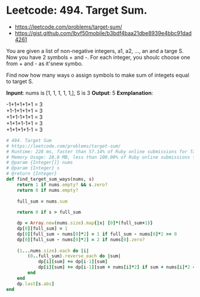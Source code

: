 # Leetcode: 494. Target Sum.

- https://leetcode.com/problems/target-sum/
- https://gist.github.com/lbvf50mobile/b3bdf4baa21dbe8939e4bbc91dad4261

You are given a list of non-negative integers, a1, a2, ..., an and a targe S. Now you have 2 symbols + and -. For each integer, you shoulc choose one from + and - as it'snew symbo.

Find now how many ways o assign symbols to make sum of integets equal to target S.


**Inpunt**: nums is [1, 1, 1, 1, 1,], S is 3
**Output**: 5
**Exmplanation**:

-1+1+1+1+1 = 3  
+1-1+1+1+1 = 3  
+1+1-1+1+1 = 3  
+1+1+1-1+1 = 3  
+1+1+1+1-1 = 3  

```Ruby
# 494. Target Sum
# https://leetcode.com/problems/target-sum/
# Runtime: 228 ms, faster than 57.14% of Ruby online submissions for Target Sum.
# Memory Usage: 28.8 MB, less than 100.00% of Ruby online submissions for Target Sum.
# @param {Integer[]} nums
# @param {Integer} s
# @return {Integer}
def find_target_sum_ways(nums, s)
    return 1 if nums.empty? && s.zero?
    return 0 if nums.empty?
    
    full_sum = nums.sum
    
    return 0 if s > full_sum

    dp = Array.new(nums.size).map{|x| [0]*(full_sum+1)}
    dp[0][full_sum] = 1
    dp[0][full_sum - nums[0]*2] = 1 if full_sum - nums[0]*2 >= 0
    dp[0][full_sum - nums[0]*2] = 2 if nums[0].zero?  
    
    (1...nums.size).each do |i|
        (0..full_sum).reverse_each do |sum|
            dp[i][sum] += dp[i-1][sum]
            dp[i][sum] += dp[i-1][sum + nums[i]*2] if sum + nums[i]*2 <= full_sum
        end
    end
    dp.last[s.abs]
end
```